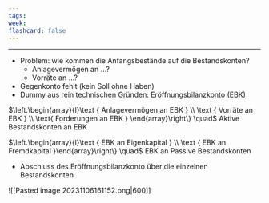 ```yaml
---
tags:
week:
flashcard: false
---
```

***

- Problem: wie kommen die Anfangsbestände auf die Bestandskonten?
	- Anlagevermögen an ...?
	- Vorräte an ...?
- Gegenkonto fehlt (kein Soll ohne Haben)
- Dummy aus rein technischen Gründen: Eröffnungsbilanzkonto (EBK)

$\left.\begin{array}{l}\text { Anlagevermögen an EBK } \\ \text { Vorräte an EBK } \\ \text{ Forderungen an EBK } \end{array}\right\} \quad$ Aktive Bestandskonten an EBK


$\left.\begin{array}{l}\text { EBK an Eigenkapital } \\ \text { EBK an Fremdkapital }\end{array}\right\} \quad$ EBK an Passive Bestandskonten

- Abschluss des Eröffnungsbilanzkonto über die einzelnen Bestandskonten

![[Pasted image 20231106161152.png|600]]
